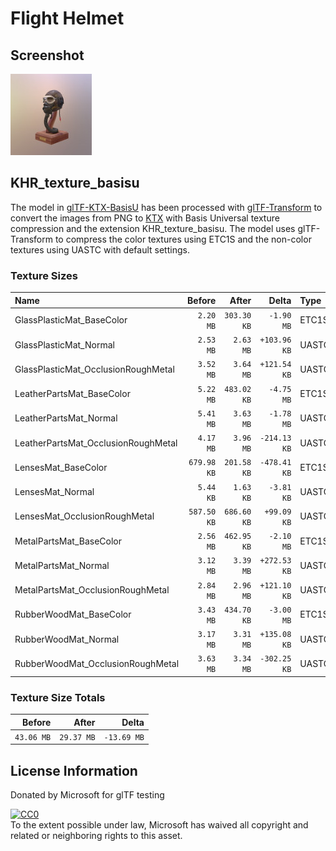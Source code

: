 # Flight Helmet

## Screenshot

![screenshot](screenshot/screenshot.jpg)

## KHR_texture_basisu

The model in [glTF-KTX-BasisU](./glTF-KTX-BasisU) has been processed with [glTF-Transform](https://gltf-transform.donmccurdy.com/) to convert the images from PNG to [KTX](https://www.khronos.org/ktx/) with Basis Universal texture compression and the extension KHR_texture_basisu. The model uses glTF-Transform to compress the color textures using ETC1S and the non-color textures using UASTC with default settings.

### Texture Sizes

| Name                                |     Before  |      After  |       Delta  | Type  |
|:------------------------------------|------------:|------------:|-------------:|:------|
| GlassPlasticMat_BaseColor           |   `2.20 MB` | `303.30 KB` |   `-1.90 MB` | ETC1S |
| GlassPlasticMat_Normal              |   `2.53 MB` |   `2.63 MB` | `+103.96 KB` | UASTC |
| GlassPlasticMat_OcclusionRoughMetal |   `3.52 MB` |   `3.64 MB` | `+121.54 KB` | UASTC |
| LeatherPartsMat_BaseColor           |   `5.22 MB` | `483.02 KB` |   `-4.75 MB` | ETC1S |
| LeatherPartsMat_Normal              |   `5.41 MB` |   `3.63 MB` |   `-1.78 MB` | UASTC |
| LeatherPartsMat_OcclusionRoughMetal |   `4.17 MB` |   `3.96 MB` | `-214.13 KB` | UASTC |
| LensesMat_BaseColor                 | `679.98 KB` | `201.58 KB` | `-478.41 KB` | ETC1S |
| LensesMat_Normal                    |   `5.44 KB` |   `1.63 KB` |   `-3.81 KB` | UASTC |
| LensesMat_OcclusionRoughMetal       | `587.50 KB` | `686.60 KB` |  `+99.09 KB` | UASTC |
| MetalPartsMat_BaseColor             |   `2.56 MB` | `462.95 KB` |   `-2.10 MB` | ETC1S |
| MetalPartsMat_Normal                |   `3.12 MB` |   `3.39 MB` | `+272.53 KB` | UASTC |
| MetalPartsMat_OcclusionRoughMetal   |   `2.84 MB` |   `2.96 MB` | `+121.10 KB` | UASTC |
| RubberWoodMat_BaseColor             |   `3.43 MB` | `434.70 KB` |   `-3.00 MB` | ETC1S |
| RubberWoodMat_Normal                |   `3.17 MB` |   `3.31 MB` | `+135.08 KB` | UASTC |
| RubberWoodMat_OcclusionRoughMetal   |   `3.63 MB` |   `3.34 MB` | `-302.25 KB` | UASTC |

### Texture Size Totals

|   Before   |    After   |      Delta  |
|-----------:|-----------:|------------:|
| `43.06 MB` | `29.37 MB` | `-13.69 MB` |

## License Information

Donated by Microsoft for glTF testing

[![CC0](http://i.creativecommons.org/p/zero/1.0/88x31.png)](http://creativecommons.org/publicdomain/zero/1.0/)  
To the extent possible under law, Microsoft has waived all copyright and related or neighboring rights to this asset.
